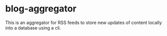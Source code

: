 # blog-aggregator

This is an aggregator for RSS feeds to store new updates of content locally into a database using a cli.
